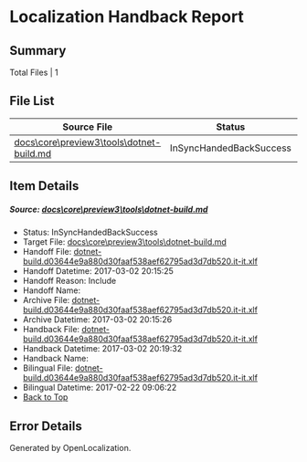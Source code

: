 # <a name='report-top'></a> Localization Handback Report

## Summary
 Total Files | 1

## File List
 Source File | Status | Details 
 ----------- | ------ | ------- 
 [docs\core\preview3\tools\dotnet-build.md](https://github.com/dotnet/docs/blob/db8e3cea228e6c14fe2a546c9098910f82101925/docs/core/preview3/tools/dotnet-build.md) | InSyncHandedBackSuccess | [Details](#fe04148957606a14b499c5e4175368ec5416b08063)

## Item Details
##### <a name='fe04148957606a14b499c5e4175368ec5416b08063'></a> Source: [docs\core\preview3\tools\dotnet-build.md](https://github.com/dotnet/docs/blob/db8e3cea228e6c14fe2a546c9098910f82101925/docs/core/preview3/tools/dotnet-build.md)
* Status: InSyncHandedBackSuccess
* Target File: [docs\core\preview3\tools\dotnet-build.md](https://github.com/dotnet/docs.it-it/blob/159de73fb8388e7c6ac7fa1bb86bc535670ac5cd/docs/core/preview3/tools/dotnet-build.md)
* Handoff File: [dotnet-build.d03644e9a880d30faaf538aef62795ad3d7db520.it-it.xlf](https://github.com/dotnet/docs.handoff/blob/dc8d53eb8b4da3b67739d9c80f86523e3da717b5/ol-handoff/dotnet/docs.it-it/master/dotnet-core/dotnet-build.d03644e9a880d30faaf538aef62795ad3d7db520.it-it.xlf)
* Handoff Datetime: 2017-03-02 20:15:25
* Handoff Reason: Include
* Handoff Name: 
* Archive File: [dotnet-build.d03644e9a880d30faaf538aef62795ad3d7db520.it-it.xlf](https://github.com/dotnet/docs.handoff/blob/f7b6077c50be8c4c800ab6de0c44c75f5c54a747/ol-archive/dotnet/docs.it-it/master/dotnet-core/dotnet-build.d03644e9a880d30faaf538aef62795ad3d7db520.it-it.xlf)
* Archive Datetime: 2017-03-02 20:15:26
* Handback File: [dotnet-build.d03644e9a880d30faaf538aef62795ad3d7db520.it-it.xlf](https://github.com/dotnet/docs.handback/blob/c9191328a31f16ba8fd691ae2628a13b2a2575c3/ol-handback/dotnet/docs.it-it/master/dotnet-core/dotnet-build.d03644e9a880d30faaf538aef62795ad3d7db520.it-it.xlf)
* Handback Datetime: 2017-03-02 20:19:32
* Handback Name: 
* Bilingual File: [dotnet-build.d03644e9a880d30faaf538aef62795ad3d7db520.it-it.xlf](https://github.com/dotnet/docs.handback/blob/9e45548cf36c6c4afd19b206910f9dfeaef6526e/ol-handback/dotnet/docs.it-it/master/dotnet-core/dotnet-build.d03644e9a880d30faaf538aef62795ad3d7db520.it-it.xlf)
* Bilingual Datetime: 2017-02-22 09:06:22
* [Back to Top](#report-top)


## Error Details

Generated by OpenLocalization.
